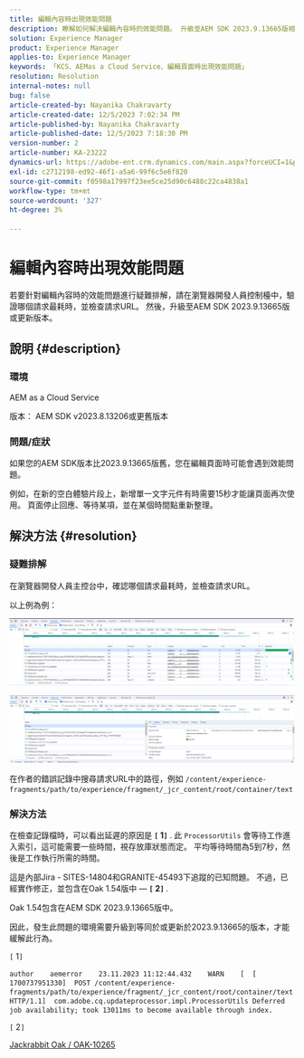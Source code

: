 ```yaml
---
title: 編輯內容時出現效能問題
description: 瞭解如何解決編輯內容時的效能問題。 升級至AEM SDK 2023.9.13665版相同或更新的版本。
solution: Experience Manager
product: Experience Manager
applies-to: Experience Manager
keywords: 「KCS、AEMas a Cloud Service、編輯頁面時出現效能問題」
resolution: Resolution
internal-notes: null
bug: false
article-created-by: Nayanika Chakravarty
article-created-date: 12/5/2023 7:02:34 PM
article-published-by: Nayanika Chakravarty
article-published-date: 12/5/2023 7:18:30 PM
version-number: 2
article-number: KA-23222
dynamics-url: https://adobe-ent.crm.dynamics.com/main.aspx?forceUCI=1&pagetype=entityrecord&etn=knowledgearticle&id=043862d7-a093-ee11-be37-6045bd006793
exl-id: c2712198-ed92-46f1-a5a6-99f6c5e6f820
source-git-commit: f0598a17997f23ee5ce25d90c6488c22ca4838a1
workflow-type: tm+mt
source-wordcount: '327'
ht-degree: 3%

---
```


# 編輯內容時出現效能問題


若要針對編輯內容時的效能問題進行疑難排解，請在瀏覽器開發人員控制檯中，驗證哪個請求最耗時，並檢查請求URL。 然後，升級至AEM SDK 2023.9.13665版或更新版本。

## 說明 {#description}


### 環境

AEM as a Cloud Service

版本： AEM SDK v2023.8.13206或更舊版本

### 問題/症狀

如果您的AEM SDK版本比2023.9.13665版舊，您在編輯頁面時可能會遇到效能問題。

例如，在新的空白體驗片段上，新增單一文字元件有時需要15秒才能讓頁面再次使用。 頁面停止回應、等待某項，並在某個時間點重新整理。


## 解決方法 {#resolution}


### 疑難排解

在瀏覽器開發人員主控台中，確認哪個請求最耗時，並檢查請求URL。

以上例為例：

![](assets/20d78534-ad8a-ee11-8179-6045bd006a22.png)

![](assets/76c14aea-ad8a-ee11-8179-6045bd006a22.png)

在作者的錯誤記錄中搜尋請求URL中的路徑，例如 `/content/experience-fragments/path/to/experience/fragment/_jcr_content/root/container/text`

### 解決方法

在檢查記錄檔時，可以看出延遲的原因是 <b>`[` 1`]` </b>. 此 `ProcessorUtils` 會等待工作進入索引，這可能需要一些時間，視存放庫狀態而定。 平均等待時間為5到7秒，然後是工作執行所需的時間。

這是內部Jira - SITES-14804和GRANITE-45493下追蹤的已知問題。 不過，已經實作修正，並包含在Oak 1.54版中 —  <b>`[` 2`]` </b>.

Oak 1.54包含在AEM SDK 2023.9.13665版中。

因此，發生此問題的環境需要升級到等同於或更新於2023.9.13665的版本，才能緩解此行為。

`[` 1`]`


```
author    aemerror    23.11.2023 11:12:44.432    WARN    [  [ 1700737951330]  POST /content/experience-fragments/path/to/experience/fragment/_jcr_content/root/container/text HTTP/1.1]  com.adobe.cq.updateprocessor.impl.ProcessorUtils Deferred job availability; took 13011ms to become available through index.
```


`[` 2`]`

[Jackrabbit Oak / OAK-10265](https://issues.apache.org/jira/browse/OAK-10265)
